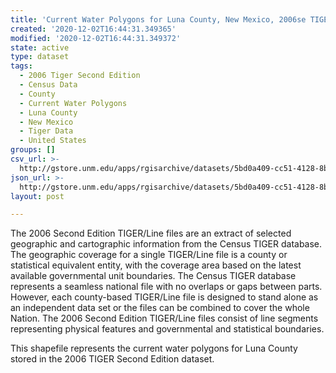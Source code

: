 ```yaml
---
title: 'Current Water Polygons for Luna County, New Mexico, 2006se TIGER'
created: '2020-12-02T16:44:31.349365'
modified: '2020-12-02T16:44:31.349372'
state: active
type: dataset
tags:
  - 2006 Tiger Second Edition
  - Census Data
  - County
  - Current Water Polygons
  - Luna County
  - New Mexico
  - Tiger Data
  - United States
groups: []
csv_url: >-
  http://gstore.unm.edu/apps/rgisarchive/datasets/5bd0a409-cc51-4128-8bdc-9c730cab1cb1/tgr2006se_luna_wat.derived.csv
json_url: >-
  http://gstore.unm.edu/apps/rgisarchive/datasets/5bd0a409-cc51-4128-8bdc-9c730cab1cb1/tgr2006se_luna_wat.derived.json
layout: post

---
```

The 2006 Second Edition TIGER/Line files are an extract of selected geographic and cartographic information from the Census TIGER database.  The geographic coverage for a single TIGER/Line file is a county or statistical equivalent entity, with the coverage area based on the latest available governmental unit boundaries. The Census TIGER database represents a seamless national file with no overlaps or gaps between parts.  However, each county-based TIGER/Line file is designed to stand alone as an independent data set or the files can be combined to cover the whole Nation.  The 2006 Second Edition  TIGER/Line files consist of line segments representing physical features and governmental and statistical boundaries.  

This shapefile represents the current water polygons for Luna County stored in the 2006 TIGER Second Edition dataset.
